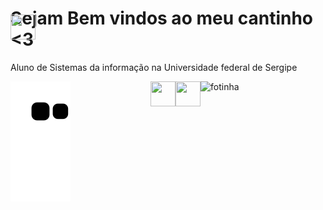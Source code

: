


<!--
**Gustavo-Correia/Gustavo-Correia** is a ✨ _special_ ✨ repository because its `README.md` (this file) appears on your GitHub profile.

Here are some ideas to get you started:

- 🔭 I’m currently working on ...
- 🌱 I’m currently learning ...
- 👯 I’m looking to collaborate on ...
- 🤔 I’m looking for help with ...
- 💬 Ask me about ...
- 📫 How to reach me: ...
- 😄 Pronouns: ...
- ⚡ Fun fact: ...
-->

<h1>
Sejam Bem vindos ao meu cantinho <3
</h1>
  
<p> Aluno de Sistemas da informação na Universidade federal de Sergipe </p>
  

 <img align="right" alt="fotinha" src="https://cdn.discordapp.com/attachments/838041895354761296/886773626622328862/gifgithub.gif" width="200px" height="200px"> 
  
<img align="right" width="40px" height="40px" style="position: absolute; top: 100px;"  src="https://cdn.jsdelivr.net/gh/devicons/devicon/icons/css3/css3-original-wordmark.svg">
<img width="40px" height="40px" align="right" src="https://cdn.jsdelivr.net/gh/devicons/devicon/icons/html5/html5-original-wordmark.svg">
<img width="40px" height="40px" align="right" src="https://cdn.jsdelivr.net/gh/devicons/devicon/icons/javascript/javascript-original.svg">
 
  
 ![Snake animation](https://github.com/rafaballerini/rafaballerini/blob/output/github-contribution-grid-snake.svg)
  
